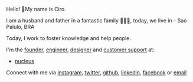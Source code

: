 Hello! 👋My name is Ciro.

I am a husband and father in a fantastic family 👨‍👩‍👦, today, we live in - Sao Palulo, BRA

Today, I work to foster knowledge and help people.

I'm the [founder](https://en.wikipedia.org/wiki/Founder), [engineer](https://en.wikipedia.org/wiki/Software_engineer), [designer](https://en.wikipedia.org/wiki/Software_design) and [customer support](https://en.wikipedia.org/wiki/Customer_support) at:

- [nucleus](https://nucleus.ciro-maciel.me/)

Connect with me via [instagram](https://www.instagram.com/ciro.maciel/), [twitter](https://twitter.com/cirocmaciel), [github](https://github.com/ciro-maciel), [linkedin](https://www.linkedin.com/in/ciro-maciel/), [facebook](https://www.facebook.com/ciro.maciel.git) or [email](mailto:ciro.maciel@c37.co)
